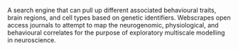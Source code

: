 A search engine that can pull up different associated behavioural traits, brain regions, and cell types based on genetic identifiers. Webscrapes open access journals to attempt to map the neurogenomic, physiological, and behavioural correlates for the purpose of exploratory multiscale modelling in neuroscience.

